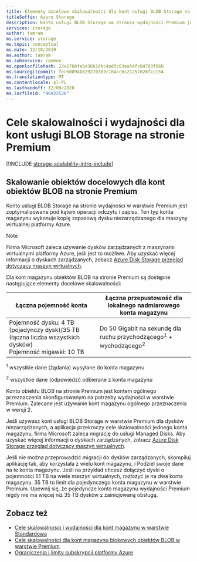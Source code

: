 ```yaml
---
title: Elementy docelowe skalowalności dla kont usługi BLOB Storage na stronie Premium
titleSuffix: Azure Storage
description: Konto usługi BLOB Storage na stronie wydajności Premium jest zoptymalizowane pod kątem operacji odczytu i zapisu. Ten typ konta magazynu wykonuje kopię zapasową dysku niezarządzanego dla maszyny wirtualnej platformy Azure.
services: storage
author: tamram
ms.service: storage
ms.topic: conceptual
ms.date: 12/18/2019
ms.author: tamram
ms.subservice: common
ms.openlocfilehash: 23a176bfa5e3861dbc4ad5c03ea54fc847d3f56b
ms.sourcegitcommit: fec60094b829270387c104cc6c21257826fccc54
ms.translationtype: MT
ms.contentlocale: pl-PL
ms.lasthandoff: 12/09/2020
ms.locfileid: "96922538"
---
```

# <a name="scalability-and-performance-targets-for-premium-page-blob-storage-accounts"></a>Cele skalowalności i wydajności dla kont usługi BLOB Storage na stronie Premium

[!INCLUDE [storage-scalability-intro-include](../../../includes/storage-scalability-intro-include.md)]

## <a name="scale-targets-for-premium-page-blob-accounts"></a>Skalowanie obiektów docelowych dla kont obiektów BLOB na stronie Premium

Konto usługi BLOB Storage na stronie wydajności w warstwie Premium jest zoptymalizowane pod kątem operacji odczytu i zapisu. Ten typ konta magazynu wykonuje kopię zapasową dysku niezarządzanego dla maszyny wirtualnej platformy Azure.

> [!NOTE]
> Firma Microsoft zaleca używanie dysków zarządzanych z maszynami wirtualnymi platformy Azure, jeśli jest to możliwe. Aby uzyskać więcej informacji o dyskach zarządzanych, zobacz [Azure Disk Storage przegląd dotyczący maszyn wirtualnych](../../virtual-machines/managed-disks-overview.md).

Dla kont magazynu obiektów BLOB na stronie Premium są dostępne następujące elementy docelowe skalowalności:

| Łączna pojemność konta                            | Łączna przepustowość dla lokalnego nadmiarowego konta magazynu                     |
| ------------------------------------------------- | --------------------------------------------------------------------------- |
| Pojemność dysku: 4 TB (pojedynczy dysk)/35 TB (łączna liczba wszystkich dysków) <br>Pojemność migawki: 10 TB | Do 50 Gigabit na sekundę dla ruchu przychodzącego<sup>1</sup> + wychodzącego<sup>2</sup> |

<sup>1</sup> wszystkie dane (żądania) wysyłane do konta magazynu

<sup>2</sup> wszystkie dane (odpowiedzi) odbierane z konta magazynu

Konto obiektu BLOB na stronie Premium jest kontem ogólnego przeznaczenia skonfigurowanym na potrzeby wydajności w warstwie Premium. Zalecane jest używanie kont magazynu ogólnego przeznaczenia w wersji 2.

Jeśli używasz kont usługi BLOB Storage w warstwie Premium dla dysków niezarządzanych, a aplikacja przekroczy cele skalowalności jednego konta magazynu, firma Microsoft zaleca migrację do usługi Managed Disks. Aby uzyskać więcej informacji o dyskach zarządzanych, zobacz [Azure Disk Storage przegląd dotyczący maszyn wirtualnych](../../virtual-machines/managed-disks-overview.md).

Jeśli nie można przeprowadzić migracji do dysków zarządzanych, skompiluj aplikację tak, aby korzystała z wielu kont magazynu, i Podziel swoje dane na te konta magazynu. Jeśli na przykład chcesz dołączyć dyski o pojemności 51 TB na wiele maszyn wirtualnych, rozłożyć je na dwa konta magazynu. 35 TB to limit dla pojedynczego konta magazynu w warstwie Premium. Upewnij się, że pojedyncze konto magazynu wydajności Premium nigdy nie ma więcej niż 35 TB dysków z zainicjowaną obsługą.

## <a name="see-also"></a>Zobacz też

- [Cele skalowalności i wydajności dla kont magazynu w warstwie Standardowa](../common/scalability-targets-standard-account.md)
- [Cele skalowalności dla kont magazynu blokowych obiektów BLOB w warstwie Premium](../blobs/scalability-targets-premium-block-blobs.md)
- [Ograniczenia i limity subskrypcji platformy Azure](../../azure-resource-manager/management/azure-subscription-service-limits.md)
